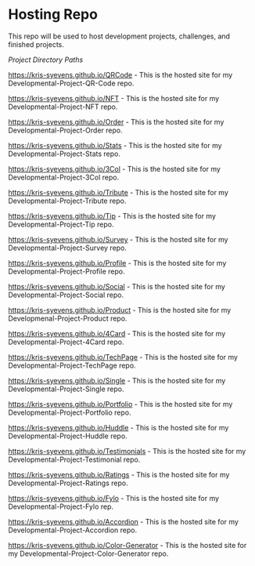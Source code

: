 # Hosting Repo
 
 This repo will be used to host development projects, challenges, and finished projects. 
 
 *Project Directory Paths*
 
 https://kris-syevens.github.io/QRCode - This is the hosted site for my Developmental-Project-QR-Code repo. 
 
 https://kris-syevens.github.io/NFT - This is the hosted site for my Developmental-Project-NFT repo.
 
 https://kris-syevens.github.io/Order - This is the hosted site for my Developmental-Project-Order repo.
 
 https://kris-syevens.github.io/Stats - This is the hosted site for my Developmental-Project-Stats repo.
 
 https://kris-syevens.github.io/3Col - This is the hosted site for my Developmental-Project-3Col repo.
 
 https://kris-syevens.github.io/Tribute - This is the hosted site for my Developmental-Project-Tribute repo.
 
 https://kris-syevens.github.io/Tip - This is the hosted site for my Developmental-Project-Tip repo.
 
 https://kris-syevens.github.io/Survey - This is the hosted site for my Developmental-Project-Survey repo.
 
 https://kris-syevens.github.io/Profile - This is the hosted site for my Developmental-Project-Profile repo.
 
 https://kris-syevens.github.io/Social - This is the hosted site for my Developmental-Project-Social repo.
 
 https://kris-syevens.github.io/Product - This is the hosted site for my Developmenal-Project-Product repo.
 
 https://kris-syevens.github.io/4Card - This is the hosted site for my Developmental-Project-4Card repo.
 
 https://kris-syevens.github.io/TechPage - This is the hosted site for my Developmental-Project-TechPage repo.
 
 https://kris-syevens.github.io/Single - This is the hosted site for my Developmental-Project-Single repo.
 
 https://kris-syevens.github.io/Portfolio - This is the hosted site for my Developmental-Project-Portfolio repo.
 
 https://kris-syevens.github.io/Huddle - This is the hosted site for my Developmental-Project-Huddle repo.
 
 https://kris-syevens.github.io/Testimonials - This is the hosted site for my Developmental-Project-Testimonial repo.
 
 https://kris-syevens.github.io/Ratings - This is the hosted site for my Developmental-Project-Ratings repo.
 
 https://kris-syevens.github.io/Fylo - This is the hosted site for my Developmental-Project-Fylo rep.
 
 https://kris-syevens.github.io/Accordion - This is the hosted site for my Developmental-Project-Accordion repo.
 
 https://kris-syevens.github.io/Color-Generator - This is the hosted site for my Developmental-Project-Color-Generator repo.


